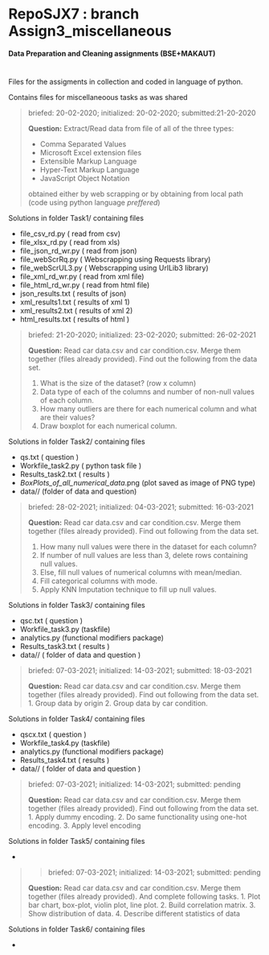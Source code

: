 # RepoSJX7 : branch Assign3_miscellaneous
__Data Preparation and Cleaning assignments (BSE+MAKAUT)__
#
Files for the assigments in collection and coded in language of python.

Contains files for miscellaneoous tasks as was shared 
>briefed: 20-02-2020; initialized: 20-02-2020; submitted:21-20-2020 
>
>__Question:__ Extract/Read data from file of all of the three types:
> - Comma Separated Values
> - Microsoft Excel extension files
> - Extensible Markup Language 
> - Hyper-Text Markup Language
> - JavaScript Object Notation
> 
> obtained either by web scrapping or by obtaining from local path (code using python language *preffered*) 

Solutions in folder Task1/ containing files 
- file_csv_rd.py      ( read from csv)
- file_xlsx_rd.py     ( read from xls)
- file_json_rd_wr.py  ( read from json)
- file_webScrRq.py    ( Webscrapping using Requests library)
- file_webScrUL3.py   ( Webscrapping using UrlLib3 library)
- file_xml_rd_wr.py   ( read from xml file)
- file_html_rd_wr.py  ( read from html file)
- json_results.txt    ( results of json)
- xml_results1.txt    ( results of xml 1)
- xml_results2.txt    ( results of xml 2)
- html_results.txt    ( results of html )
>briefed: 21-20-2020; initialized: 23-02-2020; submitted: 26-02-2021
>
>__Question:__ Read car data.csv and car condition.csv. Merge them together (files already provided). Find out the following from the data set.
> 1. What is the size of the dataset? (row x column)
> 2. Data type of each of the columns and number of non-null values of each column.
> 3. How many outliers are there for each numerical column and what are their values?
> 4. Draw boxplot for each numerical column. 

Solutions in folder Task2/ containing files 
- qs.txt              ( question )
- Workfile_task2.py   ( python task file )
- Results_task2.txt   ( results )
- _BoxPlots_of_all_numerical_data_.png   (plot saved as image of PNG type)
- data//              (folder of data and question)
>briefed: 28-02-2021; initialized: 04-03-2021; submitted: 16-03-2021
>
>__Question:__ Read car data.csv and car condition.csv. Merge them together (files already provided). Find out following from the data set.
> 1. How many null values were there in the dataset for each column?
> 2. If number of null values are less than 3, delete rows containing null values.
> 3. Else, fill null values of numerical columns with mean/median.
> 4. Fill categorical columns with mode.
> 5. Apply KNN Imputation technique to fill up null values.
 
Solutions in folder Task3/ containing files
- qsc.txt    ( question )
- Workfile_task3.py   (taskfile)
- analytics.py		  (functional modifiers package)
- Results_task3.txt   ( results )
- data//     ( folder of data and question )
>briefed: 07-03-2021; initialized: 14-03-2021; submitted: 18-03-2021
>
>__Question:__ Read car data.csv and car condition.csv. Merge them together (files already provided). Find out following from the data set.
>		1. Group data by origin
>		2. Group data by car condition.

Solutions in folder Task4/ containing files
- qscx.txt		( question )
- Workfile_task4.py	  (taskfile)
- analytics.py		  (functional modifiers package)
- Results_task4.txt   ( results )
- data//     ( folder of data and question )
>briefed: 07-03-2021; initialized: 14-03-2021; submitted: pending
>
>__Question:__ Read car data.csv and car condition.csv. Merge them together
>		(files already provided). Find out following from the data set.
>		1. Apply dummy encoding.
>		2. Do same functionality using one-hot encoding.
>		3. Apply level encoding

Solutions in folder Task5/ containing files 
- <empty>
>>briefed: 07-03-2021; initialized: 14-03-2021; submitted: pending
>
>__Question:__ Read car data.csv and car condition.csv. Merge them together
>		(files already provided). And complete following tasks.
>		1. Plot bar chart, box-plot, violin plot, line plot.
>		2. Build correlation matrix.
>		3. Show distribution of data.
>		4. Describe different statistics of data

Solutions in folder Task6/ containing files 
- <empty>